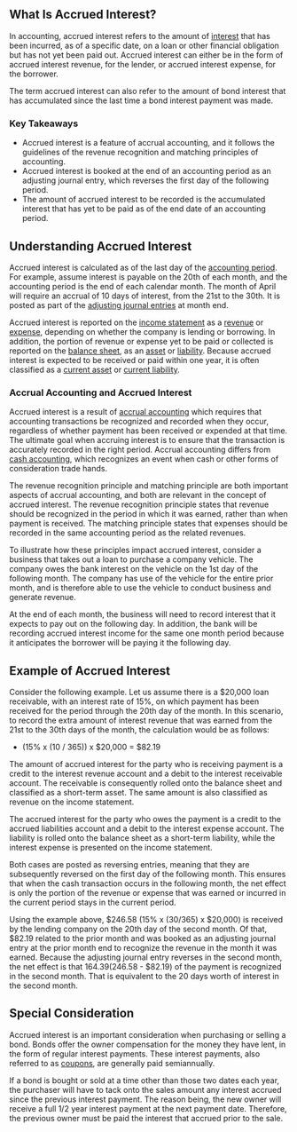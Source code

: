 ## What Is Accrued Interest?

In accounting, accrued interest refers to the amount of [interest](https://www.investopedia.com/terms/i/interest.asp) that has been incurred, as of a specific date, on a loan or other financial obligation but has not yet been paid out. Accrued interest can either be in the form of accrued interest revenue, for the lender, or accrued interest expense, for the borrower.

The term accrued interest can also refer to the amount of bond interest that has accumulated since the last time a bond interest payment was made.

### Key Takeaways

-   Accrued interest is a feature of accrual accounting, and it follows the guidelines of the revenue recognition and matching principles of accounting.
-   Accrued interest is booked at the end of an accounting period as an adjusting journal entry, which reverses the first day of the following period.
-   The amount of accrued interest to be recorded is the accumulated interest that has yet to be paid as of the end date of an accounting period.

## Understanding Accrued Interest

Accrued interest is calculated as of the last day of the [accounting period](https://www.investopedia.com/terms/a/accountingperiod.asp). For example, assume interest is payable on the 20th of each month, and the accounting period is the end of each calendar month. The month of April will require an accrual of 10 days of interest, from the 21st to the 30th. It is posted as part of the [adjusting journal entries](https://www.investopedia.com/terms/a/adjusting-journal-entry.asp) at month end.

Accrued interest is reported on the [income statement](https://www.investopedia.com/terms/i/incomestatement.asp) as a [revenue](https://www.investopedia.com/terms/r/revenue.asp) or [expense](https://www.investopedia.com/terms/e/expense.asp), depending on whether the company is lending or borrowing. In addition, the portion of revenue or expense yet to be paid or collected is reported on the [balance sheet](https://www.investopedia.com/terms/b/balancesheet.asp), as an [asset](https://www.investopedia.com/terms/a/asset.asp) or [liability](https://www.investopedia.com/terms/l/liability.asp). Because accrued interest is expected to be received or paid within one year, it is often classified as a [current asset](https://www.investopedia.com/terms/c/currentassets.asp) or [current liability](https://www.investopedia.com/terms/c/currentliabilities.asp).

### Accrual Accounting and Accrued Interest

Accrued interest is a result of [accrual accounting](https://www.investopedia.com/terms/a/accrualaccounting.asp) which requires that accounting transactions be recognized and recorded when they occur, regardless of whether payment has been received or expended at that time. The ultimate goal when accruing interest is to ensure that the transaction is accurately recorded in the right period. Accrual accounting differs from [cash accounting](https://www.investopedia.com/terms/c/cashaccounting.asp), which recognizes an event when cash or other forms of consideration trade hands.

The revenue recognition principle and matching principle are both important aspects of accrual accounting, and both are relevant in the concept of accrued interest. The revenue recognition principle states that revenue should be recognized in the period in which it was earned, rather than when payment is received. The matching principle states that expenses should be recorded in the same accounting period as the related revenues.

To illustrate how these principles impact accrued interest, consider a business that takes out a loan to purchase a company vehicle. The company owes the bank interest on the vehicle on the 1st day of the following month. The company has use of the vehicle for the entire prior month, and is therefore able to use the vehicle to conduct business and generate revenue.

At the end of each month, the business will need to record interest that it expects to pay out on the following day. In addition, the bank will be recording accrued interest income for the same one month period because it anticipates the borrower will be paying it the following day.

## Example of Accrued Interest

Consider the following example. Let us assume there is a $20,000 loan receivable, with an interest rate of 15%, on which payment has been received for the period through the 20th day of the month. In this scenario, to record the extra amount of interest revenue that was earned from the 21st to the 30th days of the month, the calculation would be as follows:

-   (15% x (10 / 365)) x $20,000 = $82.19

The amount of accrued interest for the party who is receiving payment is a credit to the interest revenue account and a debit to the interest receivable account. The receivable is consequently rolled onto the balance sheet and classified as a short-term asset. The same amount is also classified as revenue on the income statement.

The accrued interest for the party who owes the payment is a credit to the accrued liabilities account and a debit to the interest expense account. The liability is rolled onto the balance sheet as a short-term liability, while the interest expense is presented on the income statement.

Both cases are posted as reversing entries, meaning that they are subsequently reversed on the first day of the following month. This ensures that when the cash transaction occurs in the following month, the net effect is only the portion of the revenue or expense that was earned or incurred in the current period stays in the current period.

Using the example above, $246.58 (15% x (30/365) x $20,000) is received by the lending company on the 20th day of the second month. Of that, $82.19 related to the prior month and was booked as an adjusting journal entry at the prior month end to recognize the revenue in the month it was earned. Because the adjusting journal entry reverses in the second month, the net effect is that $164.39 ($246.58 - $82.19) of the payment is recognized in the second month. That is equivalent to the 20 days worth of interest in the second month.

## Special Consideration

Accrued interest is an important consideration when purchasing or selling a bond. Bonds offer the owner compensation for the money they have lent, in the form of regular interest payments. These interest payments, also referred to as [coupons](https://www.investopedia.com/terms/c/coupon.asp), are generally paid semiannually.

If a bond is bought or sold at a time other than those two dates each year, the purchaser will have to tack onto the sales amount any interest accrued since the previous interest payment. The reason being, the new owner will receive a full 1/2 year interest payment at the next payment date. Therefore, the previous owner must be paid the interest that accrued prior to the sale.